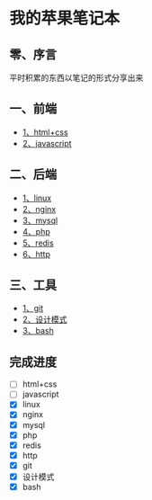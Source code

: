 # 我的苹果笔记本

## 零、序言

平时积累的东西以笔记的形式分享出来

## 一、前端

- [1、html+css](html+css.md)
- [2、javascript](javascript.md)

## 二、后端

- [1、linux](linux.md)
- [2、nginx](nginx.md)
- [3、mysql](mysql.md)
- [4、php](php.md)
- [5、redis](redis.md)
- [6、http](http.md)

## 三、工具

- [1、git](git.md)
- [2、设计模式](https://github.com/OMGZui/Design)
- [3、bash](https://github.com/OMGZui/bash-step-to-step)

## 完成进度

- [ ] html+css
- [ ] javascript
- [x] linux
- [x] nginx
- [x] mysql
- [x] php
- [x] redis
- [x] http
- [x] git
- [x] 设计模式
- [x] bash
